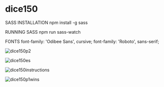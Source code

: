 # dice150

SASS INSTALLATION
npm install -g sass

RUNNING SASS
npm run sass-watch

FONTS
font-family: 'Odibee Sans', cursive;
font-family: 'Roboto', sans-serif;


![dice150p2](https://user-images.githubusercontent.com/56456756/180605985-dc9eb21e-5365-45dd-924b-4eeed3f21ab8.png)

![dice150es](https://user-images.githubusercontent.com/56456756/180605961-dd85e770-9003-452a-90d9-ac9e9c0e049d.png)

![dice150instructions](https://user-images.githubusercontent.com/56456756/180605977-29408ce2-87b1-40e8-b742-b3bb0a2b72f3.png)

![dice150p1wins](https://user-images.githubusercontent.com/56456756/180605981-47247d07-b160-41a2-a68f-5004afe06a8a.png)
